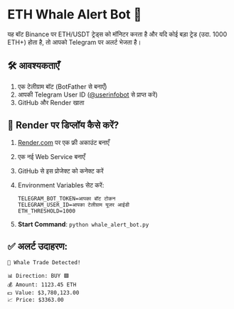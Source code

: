 
# ETH Whale Alert Bot 🐋

यह बॉट Binance पर ETH/USDT ट्रेड्स को मॉनिटर करता है और यदि कोई बड़ा ट्रेड (उदा. 1000 ETH+) होता है, तो आपको Telegram पर अलर्ट भेजता है।

## 🛠 आवश्यकताएँ

1. एक टेलीग्राम बॉट (BotFather से बनाएँ)
2. आपकी Telegram User ID ([@userinfobot](https://t.me/userinfobot) से प्राप्त करें)
3. GitHub और Render खाता

## 🚀 Render पर डिप्लॉय कैसे करें?

1. [Render.com](https://render.com/) पर एक फ्री अकाउंट बनाएँ
2. एक नई Web Service बनाएँ
3. GitHub से इस प्रोजेक्ट को कनेक्ट करें
4. Environment Variables सेट करें:

   ```
   TELEGRAM_BOT_TOKEN=आपका बॉट टोकन
   TELEGRAM_USER_ID=आपका टेलीग्राम यूजर आईडी
   ETH_THRESHOLD=1000
   ```

5. **Start Command**: `python whale_alert_bot.py`

## ✅ अलर्ट उदाहरण:

```
🚨 Whale Trade Detected!

📊 Direction: BUY 🟩
💰 Amount: 1123.45 ETH
💵 Value: $3,780,123.00
📈 Price: $3363.00
```
